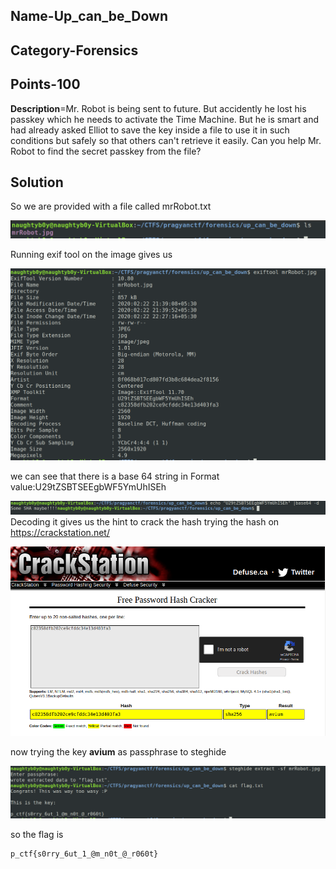 

## Name-Up_can_be_Down

## Category-Forensics

## Points-100

**Description**=Mr. Robot is being sent to future. But accidently he lost his passkey 
which he needs to activate the Time Machine. But he is smart and had 
already asked Elliot to save the key inside a file to use it in such 
conditions but safely so that others can't retrieve it easily. Can you 
help Mr. Robot to find the secret passkey from the file?


## Solution

So we are provided with a file called mrRobot.txt

![](img/p_ctf/ud/1.png) 


Running exif tool on the image gives us

![](img/p_ctf/ud/2.png)


we can see that there is a base 64 string in Format value:U29tZSBTSEEgbWF5YmUhISEh

![](img/p_ctf/ud/3.png)
Decoding it gives us the hint to crack the hash 
trying the hash on <https://crackstation.net/>

![](img/p_ctf/ud/4.png)


now trying the key **avium** as passphrase to steghide

![](img/p_ctf/ud/5.png)

so the flag is <br>
```
p_ctf{s0rry_6ut_1_@m_n0t_@_r060t}
```


